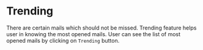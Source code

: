 # Trending

There are certain mails which should not be missed. Trending feature helps user in knowing the most opened mails. User can see the list of most opened mails by clicking on `Trending` button. 
